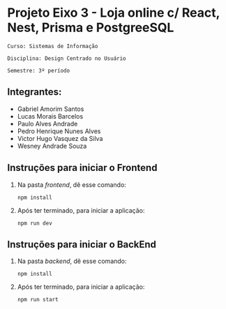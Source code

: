 
   # Projeto Eixo 3 - Loja online c/ React, Nest, Prisma e PostgreeSQL
   `Curso: Sistemas de Informação`
   
   `Disciplina: Design Centrado no Usuário`

   `Semestre: 3º período`


   ## Integrantes:
   - Gabriel Amorim Santos
   - Lucas Morais Barcelos
   - Paulo Alves Andrade
   - Pedro Henrique Nunes Alves
   - Victor Hugo Vasquez da Silva
   - Wesney Andrade Souza

   ## Instruções para iniciar o Frontend

1. Na pasta <i>frontend</i>, dê esse comando:
   ~~~
   npm install
   ~~~
2. Após ter terminado, para iniciar a aplicação:
   ~~~
   npm run dev
   ~~~

## Instruções para iniciar o BackEnd

1. Na pasta <i>backend</i>, dê esse comando:
   ~~~
   npm install
   ~~~
2. Após ter terminado, para iniciar a aplicação:
   ~~~
   npm run start
   ~~~
